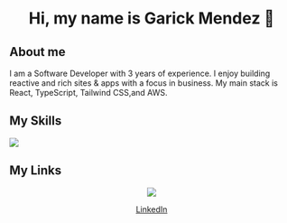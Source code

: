 <div align="center">
  <h1>Hi, my name is Garick Mendez 👋</h1>
</div>

<div align="left">
  <h2>About me</h2>
  <p>I am a Software Developer with 3 years of experience. I enjoy building reactive and rich sites & apps with a focus in business. My main stack is React, TypeScript, Tailwind CSS,and AWS.</p>
</div>

<div align="left">
  <h2>My Skills</h2>
  <img src="https://skillicons.dev/icons?i=react,ts,tailwind,python,aws&perline=5" />
</div>

<div align="left">
  <h2>My Links</h2>
  <div align="center">
    <a href="https://linkedin.com/in/garick-mendez/">
      <img src="https://skillicons.dev/icons?i=linkedin" />
      <p>LinkedIn</p>
    </a>
  </div>
</div>

